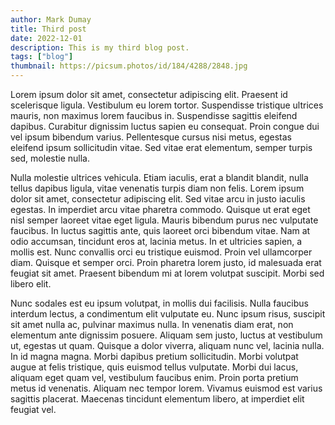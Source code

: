 ```yaml
---
author: Mark Dumay
title: Third post
date: 2022-12-01
description: This is my third blog post.
tags: ["blog"]
thumbnail: https://picsum.photos/id/184/4288/2848.jpg
---
```


Lorem ipsum dolor sit amet, consectetur adipiscing elit. Praesent id scelerisque ligula. Vestibulum eu lorem tortor. Suspendisse tristique ultrices mauris, non maximus lorem faucibus in. Suspendisse sagittis eleifend dapibus. Curabitur dignissim luctus sapien eu consequat. Proin congue dui vel ipsum bibendum varius. Pellentesque cursus nisi metus, egestas eleifend ipsum sollicitudin vitae. Sed vitae erat elementum, semper turpis sed, molestie nulla.

Nulla molestie ultrices vehicula. Etiam iaculis, erat a blandit blandit, nulla tellus dapibus ligula, vitae venenatis turpis diam non felis. Lorem ipsum dolor sit amet, consectetur adipiscing elit. Sed vitae arcu in justo iaculis egestas. In imperdiet arcu vitae pharetra commodo. Quisque ut erat eget nisl semper laoreet vitae eget ligula. Mauris bibendum purus nec vulputate faucibus. In luctus sagittis ante, quis laoreet orci bibendum vitae. Nam at odio accumsan, tincidunt eros at, lacinia metus. In et ultricies sapien, a mollis est. Nunc convallis orci eu tristique euismod. Proin vel ullamcorper diam. Quisque et semper orci. Proin pharetra lorem justo, id malesuada erat feugiat sit amet. Praesent bibendum mi at lorem volutpat suscipit. Morbi sed libero elit.

Nunc sodales est eu ipsum volutpat, in mollis dui facilisis. Nulla faucibus interdum lectus, a condimentum elit vulputate eu. Nunc ipsum risus, suscipit sit amet nulla ac, pulvinar maximus nulla. In venenatis diam erat, non elementum ante dignissim posuere. Aliquam sem justo, luctus at vestibulum ut, egestas ut quam. Quisque a dolor viverra, aliquam nunc vel, lacinia nulla. In id magna magna. Morbi dapibus pretium sollicitudin. Morbi volutpat augue at felis tristique, quis euismod tellus vulputate. Morbi dui lacus, aliquam eget quam vel, vestibulum faucibus enim. Proin porta pretium metus id venenatis. Aliquam nec tempor lorem. Vivamus euismod est varius sagittis placerat. Maecenas tincidunt elementum libero, at imperdiet elit feugiat vel.

